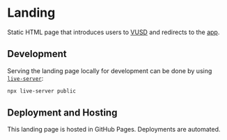 # Landing

Static HTML page that introduces users to [VUSD](https://docs.google.com/document/d/1SdorbmiUP2hjPCrrxjLyDouCffXmuGAM5S0Yec2b0rs) and redirects to the [app](https://app.vdollar.finance).

## Development

Serving the landing page locally for development can be done by using [`live-server`](https://www.npmjs.com/package/live-server):

```sh
npx live-server public
```

## Deployment and Hosting

This landing page is hosted in GitHub Pages.
Deployments are automated.
